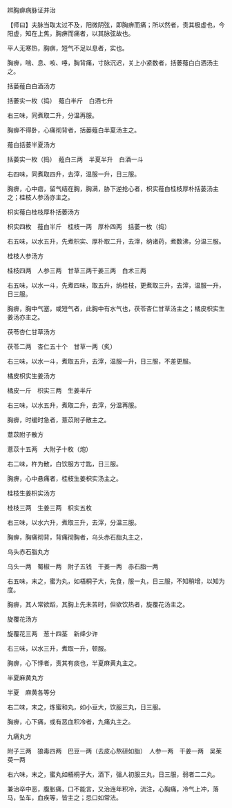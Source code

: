 辨胸痹病脉证并治

【师曰】夫脉当取太过不及，阳微阴弦，即胸痹而痛；所以然者，责其极虚也，今阳虚，知在上焦，胸痹而痛者，以其脉弦故也。

平人无寒热，胸痹，短气不足以息者，实也。

胸痹，喘、息、咳、唾，胸背痛，寸脉沉迟，关上小紧数者，括萎薤白白酒汤主之。

括蒌薤白白酒汤方

括萎实一枚（捣）　薤白半斤　白酒七升

右三味，同煮取二升，分温再服。

胸痹不得卧，心痛彻背者，括蒌薤白半夏汤主之。

薤白括蒌半夏汤方

括萎实一枚（捣）　薤白三两　半夏半升　白酒一斗

右四味，同煮取四升，去滓，温服一升，日三服。

胸痹，心中痞，留气结在胸，胸满，胁下逆抢心者，枳实薤白桂枝厚朴括蒌汤主之；桂枝人参汤亦主之。

枳实薤白桂枝厚朴括萎汤方

枳实四枚　薤白半斤　桂枝一两　厚朴四两　括萎一枚（捣）

右五味，以水五升，先煮枳实、厚朴取二升，去滓，纳诸药，煮数沸，分温三服。

桂枝人参汤方

桂枝四两　人参三两　甘草三两干姜三两　白术三两

右五味，以水一斗，先煮四味，取五升，纳桂枝，更煮取三升，去滓，温服一升，日三服。

胸痹，胸中气塞，或短气者，此胸中有水气也，茯苓杏仁甘草汤主之；橘皮枳实生姜汤亦主之。

茯苓杏仁甘草汤方

茯苓二两　杏仁五十个　甘草一两（炙）

右三味，以水一斗，煮取五升，去滓，温服一升，日三服，不差更服。

橘皮枳实生姜汤方

橘皮一斤　枳实三两　生姜半斤

右三味，以水五升，煮取二升，去滓，分温再服。

胸痹，时缓时急者，薏苡附子散主之。

薏苡附子散方

薏苡十五两　大附子十枚（炮）

右二味，杵为散，白饮服方寸匙，日三服。

胸痹，心中悬痛者，桂枝生姜枳实汤主之。

桂枝生姜枳实汤方

桂枝三两　生姜三两　枳实五枚

右三味，以水六升，煮取三升，去滓，分温三服。

胸痹，胸痛彻背，背痛彻胸者，乌头赤石脂丸主之，

乌头赤石脂丸方

乌头一两　蜀椒一两　附子五钱　干姜一两　赤石脂一两

右五味，末之，蜜为丸，如梧桐子大，先食，服一丸，日三服，不知稍增，以知为度。

胸痹，其人常欲蹈，其胸上先未苦时，但欲饮热者，旋覆花汤主之。

旋覆花汤方

旋覆花三两　葱十四茎　新绛少许

右三味，以水三升，煮取一升，顿服。

胸痹，心下悸者，责其有痰也，半夏麻黄丸主之。

半夏麻黄丸方

半夏　麻黄各等分

右二味，末之，炼蜜和丸，如小豆大，饮服三丸，日三服。

胸痹，心下痛，或有恶血积冷者，九痛丸主之。

九痛丸方

附子三两　狼毒四两　巴豆一两（去皮心熬研如脂）　人参一两　干姜一两　吴茱萸一两

右六味，末之，蜜丸如梧桐子大，酒下，强人初服三丸，日三服，弱者二二丸。

兼治卒中恶，腹胀痛，口不能言，又治连年积冷，流注，心胸痛，冷气上冲，落马，坠车，血疾等，皆主之；忌口如常法。

